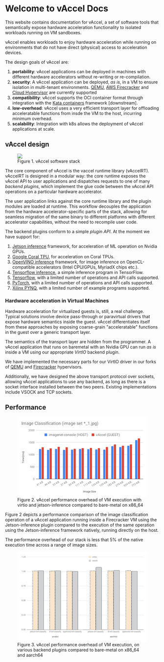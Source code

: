 # Welcome to vAccel Docs

This website contains documentation for vAccel, a set of software tools that
semantically expose hardware acceleration functionality to isolated workloads
running on VM sandboxes.

vAccel enables workloads to enjoy hardware acceleration while running on
environments that do not have direct (physical) access to acceleration devices.

The design goals of vAccel are:

1. **portability**: vAccel applications can be deployed in machines with
different hardware accelerators without re-writing or re-compilation.
2. **security**: A vAccel application can be deployed, *as is*, in a VM to
ensure isolation in multi-tenant environments. [QEMU](https://www.qemu.org),
[AWS Firecracker](https://firecracker-microvm.github.io/) and [Cloud
Hypervisor](https://www.cloudhypervisor.org/) are currently supported
3. **compatibility**: vAccel supports the OCI container format through integration
with the [Kata containers](https://katacontainers.io/) framework [downstream].
4. **low-overhead**: vAccel uses a very efficient transport layer for
offloading acceleratable functions from insde the VM to the host, incurring
minimum overhead.
5. **scalability**: Integration with k8s allows the deployment of vAccel
applications at scale.

## vAccel design

<figure>
  <!--<img src="img/vaccel-overview.svg" width="600" align=left />-->
  <img src="img/vaccel-overview-updated.png" width="800" align=left />
  <figcaption>Figure 1. vAccel software stack</figcaption>
</figure>

The core component of vAccel is the vaccel runtime library (vAccelRT). vAccelRT
is designed in a modular way: the core runtime exposes the vAccel API to user
applications and dispatches requests to one of many *backend plugins*, which
implement the glue code between the vAccel API operations on a particular
hardware accelerator.

The user application links against the core runtime library and the plugin
modules are loaded at runtime. This workflow decouples the application from the
hardware accelerator-specific parts of the stack, allowing for seamless
migration of the same binary to different platforms with different accelerator
capabilities, without the need to recompile user code.

The backend plugins conform to a simple *plugin API*. At the moment we have
support for:

1. [Jetson inference](https://github.com/dusty-nv/jetson-inference) framework,
for acceleration of ML operation on Nvidia GPUs.
2. [Google Coral TPU](https://www.coral.ai/), for acceleration on Coral TPUs.
3. [OpenVINO inference](https://github.com/openvinotoolkit/openvino) framework,
for image inference on OpenCL-compatible accelerators (Intel CPU/GPUs, MyriadX
chips etc.).
4. [Tensorflow inference](https://github.com/nubificus/tf-classify), a simple
inference program in TensorFlow.
5. [Tensorflow](https://github.com/tensorflow/tensorflow), with a limited
number of operations and API calls supported.
6. [PyTorch](https://github.com/pytorch/pytorch), with a limited number of
operations and API calls supported.
7. [Xilinx PYNQ](https://github.com/xilinx/PYNQ), with a limited number of
example programs supported.

### Hardware acceleration in Virtual Machines

Hardware acceleration for virtualized guests is, still, a real challenge.
Typical solutions involve device pass-through or paravirtual drivers that
expose hardware semantics inside the guest. vAccel differentiates itself from
these approaches by exposing coarse-grain "acceleratable" functions in the
guest over a generic transport layer.

The semantics of the transport layer are hidden from the programmer. A vAccel
application that runs on baremetal with an Nvidia GPU can run *as is* inside
a VM using our appropriate *VirtIO* backend plugin. 

We have implemented the necessary parts for our VirtIO driver in our forks of
[QEMU](https://github.com/cloudkernels/qemu-vaccel/tree/vaccelrt) and
[Firecracker](https://github.com/cloudkernels/firecracker/tree/vaccel-0.23) hypervisors.

Additionally, we have designed the above transport protocol over sockets,
allowing vAccel applications to use any backend, as long as there is a socket
interface installed between the two peers. Existing implementations include
VSOCK and TCP sockets.

## Performance

<figure>
  <img src="img/perf_bm.svg" width="600" align=left />
  <figcaption>Figure 2. vAccel performance overhead of VM execution with virtio and jetson-inference compared to bare-metal on x86_64</figcaption>
</figure>

Figure 2 depicts a performance comparison of the image classification
operation of a vAccel application running inside a Firecracker VM using the
Jetson-inference plugin compared to the execution of the same operation using
the Jetson-inference framework natively, running directly on the host.

The performance overhead of our stack is less that 5% of the native execution
time across a range of image sizes.

<figure>
  <img src="img/vaccel-inference-performance.png" width="800" align=left />
  <figcaption>Figure 3. vAccel performance overhead of VM execution, on various backend plugins compared to bare-metal on x86_64 and aarch64</figcaption>
</figure>



